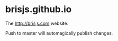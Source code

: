 brisjs.github.io
====================

The http://brisjs.com website.

Push to master will automagically publish changes.
